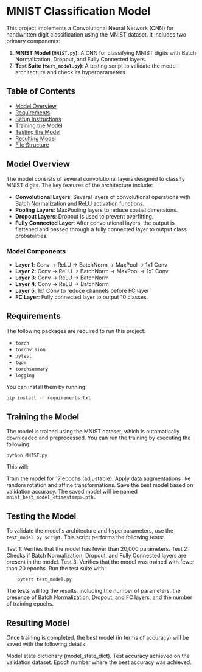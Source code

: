 # MNIST Classification Model

This project implements a Convolutional Neural Network (CNN) for handwritten digit classification using the MNIST dataset. It includes two primary components:

1. **MNIST Model (`MNIST.py`)**: A CNN for classifying MNIST digits with Batch Normalization, Dropout, and Fully Connected layers.
2. **Test Suite (`test_model.py`)**: A testing script to validate the model architecture and check its hyperparameters.

## Table of Contents

- [Model Overview](#model-overview)
- [Requirements](#requirements)
- [Setup Instructions](#setup-instructions)
- [Training the Model](#training-the-model)
- [Testing the Model](#testing-the-model)
- [Resulting Model](#resulting-model)
- [File Structure](#file-structure)

## Model Overview

The model consists of several convolutional layers designed to classify MNIST digits. The key features of the architecture include:

- **Convolutional Layers**: Several layers of convolutional operations with Batch Normalization and ReLU activation functions.
- **Pooling Layers**: MaxPooling layers to reduce spatial dimensions.
- **Dropout Layers**: Dropout is used to prevent overfitting.
- **Fully Connected Layer**: After convolutional layers, the output is flattened and passed through a fully connected layer to output class probabilities.

### Model Components

- **Layer 1**: Conv -> ReLU -> BatchNorm -> MaxPool -> 1x1 Conv
- **Layer 2**: Conv -> ReLU -> BatchNorm -> MaxPool -> 1x1 Conv
- **Layer 3**: Conv -> ReLU -> BatchNorm
- **Layer 4**: Conv -> ReLU -> BatchNorm
- **Layer 5**: 1x1 Conv to reduce channels before FC layer
- **FC Layer**: Fully connected layer to output 10 classes.

## Requirements

The following packages are required to run this project:

- `torch`
- `torchvision`
- `pytest`
- `tqdm`
- `torchsummary`
- `logging`

You can install them by running:

```bash
pip install -r requirements.txt
```


## Training the Model
The model is trained using the MNIST dataset, which is automatically downloaded and preprocessed. You can run the training by executing the following:
```
python MNIST.py
```

This will:

Train the model for 17 epochs (adjustable).
Apply data augmentations like random rotation and affine transformations.
Save the best model based on validation accuracy.
The saved model will be named ```mnist_best_model_<timestamp>.pth.```

## Testing the Model
To validate the model's architecture and hyperparameters, use the ```test_model.py script```. This script performs the following tests:

Test 1: Verifies that the model has fewer than 20,000 parameters.
Test 2: Checks if Batch Normalization, Dropout, and Fully Connected layers are present in the model.
Test 3: Verifies that the model was trained with fewer than 20 epochs.
Run the test suite with:

```
    pytest test_model.py
```
The tests will log the results, including the number of parameters, the presence of Batch Normalization, Dropout, and FC layers, and the number of training epochs.

## Resulting Model
Once training is completed, the best model (in terms of accuracy) will be saved with the following details:

Model state dictionary (model_state_dict).
Test accuracy achieved on the validation dataset.
Epoch number where the best accuracy was achieved.


